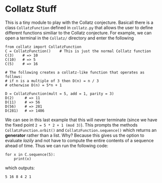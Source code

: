 # Collatz Stuff

This is a tiny module to play with the Collatz conjecture. Basicall there is a
class `CollatzFunction` defined in `collatz.py` that allows the user to define
different functions similiar to the Collatz conjecture. For example, we can open
a terminal in the `Collatz/` directory and enter the following

    from collatz import CollatzFunction
    C = CollatzFunction()    # This is just the normal Collatz function
    C(3)    # => 10
    C(10)   # => 5
    C(5)    # => 16

    # The following creates a collatz-like function that operates as follows:
    # if n is a multiple of 3 then D(n) = n / 3
    # otherwise D(n) = 5*n + 1

    D = CollatzFunction(mult = 5, add = 1, parity = 3)
    D(2)     # => 11
    D(11)    # => 56
    D(56)    # => 281
    D(281)   # => 1406

We can see in this last example that this will never terminate (since we have
the fixed point `2 = 5 * 2 + 1 (mod 3)`). This prompts the methods
`CollatzFunction.orbit()` and `CollatzFunction.sequence()` which returns an
__generator__ rather than a list. Why?  Because this gives us the option to
evaluate _lazily_ and not have to compute the entire contents of a sequence
ahead of time. Thus we can run the following code:

    for x in C.sequence(5):
        print(x)

which outputs:
    
    5 16 8 4 2 1


